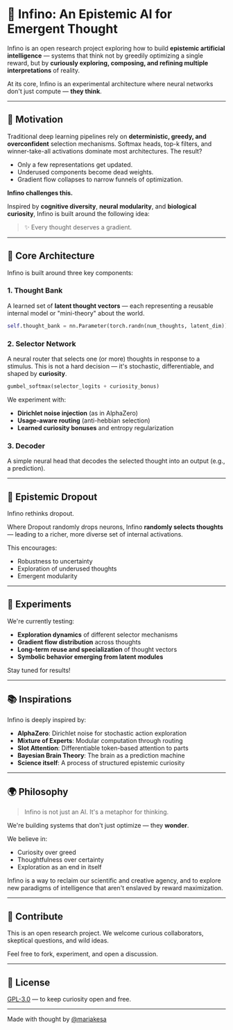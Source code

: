 # 🧠 Infino: An Epistemic AI for Emergent Thought

Infino is an open research project exploring how to build **epistemic artificial intelligence** — systems that think not by greedily optimizing a single reward, but by **curiously exploring, composing, and refining multiple interpretations** of reality.

At its core, Infino is an experimental architecture where neural networks don't just compute — **they think**.

---

## 🌱 Motivation

Traditional deep learning pipelines rely on **deterministic, greedy, and overconfident** selection mechanisms. Softmax heads, top-k filters, and winner-take-all activations dominate most architectures. The result?

- Only a few representations get updated.
- Underused components become dead weights.
- Gradient flow collapses to narrow funnels of optimization.

**Infino challenges this.**

Inspired by **cognitive diversity**, **neural modularity**, and **biological curiosity**, Infino is built around the following idea:

> ✨ Every thought deserves a gradient.

---

## 🧠 Core Architecture

Infino is built around three key components:

### 1. Thought Bank

A learned set of **latent thought vectors** — each representing a reusable internal model or "mini-theory" about the world.

```python
self.thought_bank = nn.Parameter(torch.randn(num_thoughts, latent_dim))
```

### 2. Selector Network

A neural router that selects one (or more) thoughts in response to a stimulus. This is not a hard decision — it's stochastic, differentiable, and shaped by **curiosity**.

```python
gumbel_softmax(selector_logits + curiosity_bonus)
```

We experiment with:
- **Dirichlet noise injection** (as in AlphaZero)
- **Usage-aware routing** (anti-hebbian selection)
- **Learned curiosity bonuses** and entropy regularization

### 3. Decoder

A simple neural head that decodes the selected thought into an output (e.g., a prediction).

---

## 🔁 Epistemic Dropout

Infino rethinks dropout.

Where Dropout randomly drops neurons, Infino **randomly selects thoughts** — leading to a richer, more diverse set of internal activations.

This encourages:
- Robustness to uncertainty
- Exploration of underused thoughts
- Emergent modularity

---

## 🔬 Experiments

We're currently testing:

- **Exploration dynamics** of different selector mechanisms
- **Gradient flow distribution** across thoughts
- **Long-term reuse and specialization** of thought vectors
- **Symbolic behavior emerging from latent modules**

Stay tuned for results!

---

## 📚 Inspirations

Infino is deeply inspired by:

- **AlphaZero**: Dirichlet noise for stochastic action exploration
- **Mixture of Experts**: Modular computation through routing
- **Slot Attention**: Differentiable token-based attention to parts
- **Bayesian Brain Theory**: The brain as a prediction machine
- **Science itself**: A process of structured epistemic curiosity

---

## 🌍 Philosophy

> Infino is not just an AI. It's a metaphor for thinking.

We're building systems that don't just optimize — they **wonder**.

We believe in:
- Curiosity over greed
- Thoughtfulness over certainty
- Exploration as an end in itself

Infino is a way to reclaim our scientific and creative agency, and to explore new paradigms of intelligence that aren't enslaved by reward maximization.

---

## 🤝 Contribute

This is an open research project. We welcome curious collaborators, skeptical questions, and wild ideas.

Feel free to fork, experiment, and open a discussion.

---

## 📜 License

[GPL-3.0](LICENSE) — to keep curiosity open and free.

---

Made with thought by [@mariakesa](https://github.com/mariakesa)
